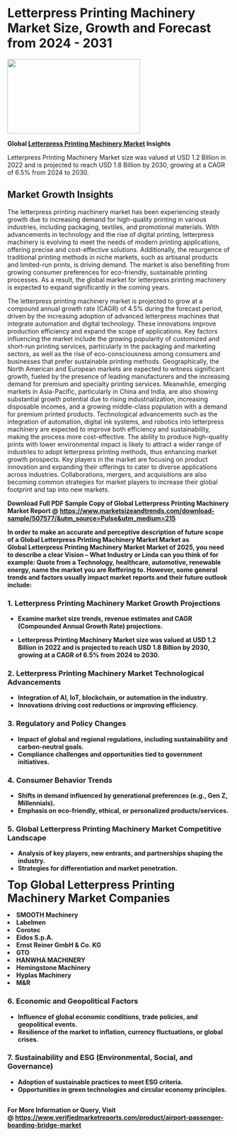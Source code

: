 <H1>Letterpress Printing Machinery Market Size, Growth and Forecast from 2024 - 2031</H1><img class="aligncenter size-medium wp-image-584254" src="https://thirdeyenews.in/wp-content/uploads/2024/09/Global-Market-Research-300x168.jpeg" alt="" width="300" height="168" /><p><strong>Global&nbsp;<a href="https://www.marketsizeandtrends.com/download-sample/507577/&amp;utm_source=Pulse&amp;utm_medium=215">Letterpress Printing Machinery Market</a> Insights</strong></p><p>Letterpress Printing Machinery Market size was valued at USD 1.2 Billion in 2022 and is projected to reach USD 1.8 Billion by 2030, growing at a CAGR of 6.5% from 2024 to 2030.</p><p><h2>Market Growth Insights</h2> <p>The letterpress printing machinery market has been experiencing steady growth due to increasing demand for high-quality printing in various industries, including packaging, textiles, and promotional materials. With advancements in technology and the rise of digital printing, letterpress machinery is evolving to meet the needs of modern printing applications, offering precise and cost-effective solutions. Additionally, the resurgence of traditional printing methods in niche markets, such as artisanal products and limited-run prints, is driving demand. The market is also benefiting from growing consumer preferences for eco-friendly, sustainable printing processes. As a result, the global market for letterpress printing machinery is expected to expand significantly in the coming years.</p> <p><strong></strong></p> <p>The letterpress printing machinery market is projected to grow at a compound annual growth rate (CAGR) of 4.5% during the forecast period, driven by the increasing adoption of advanced letterpress machines that integrate automation and digital technology. These innovations improve production efficiency and expand the scope of applications. Key factors influencing the market include the growing popularity of customized and short-run printing services, particularly in the packaging and marketing sectors, as well as the rise of eco-consciousness among consumers and businesses that prefer sustainable printing methods. Geographically, the North American and European markets are expected to witness significant growth, fueled by the presence of leading manufacturers and the increasing demand for premium and specialty printing services. Meanwhile, emerging markets in Asia-Pacific, particularly in China and India, are also showing substantial growth potential due to rising industrialization, increasing disposable incomes, and a growing middle-class population with a demand for premium printed products. Technological advancements such as the integration of automation, digital ink systems, and robotics into letterpress machinery are expected to improve both efficiency and sustainability, making the process more cost-effective. The ability to produce high-quality prints with lower environmental impact is likely to attract a wider range of industries to adopt letterpress printing methods, thus enhancing market growth prospects. Key players in the market are focusing on product innovation and expanding their offerings to cater to diverse applications across industries. Collaborations, mergers, and acquisitions are also becoming common strategies for market players to increase their global footprint and tap into new markets. </p> <p><strong></p><p><span class=""><strong>Download Full PDF Sample Copy of Global Letterpress Printing Machinery Market Report</strong> @ <a href="https://www.marketsizeandtrends.com/download-sample/507577/&amp;utm_source=Pulse&amp;utm_medium=215" target="_blank">https://www.marketsizeandtrends.com/download-sample/507577/&amp;utm_source=Pulse&amp;utm_medium=215</a></span></p><p>In order to make an accurate and perceptive description of future scope of a Global&nbsp;Letterpress Printing Machinery Market Market as Global&nbsp;Letterpress Printing Machinery Market Market of 2025, you need to describe a clear Vision &ndash; What Industry or Linda can you think of for example: Quote from a Technology, healthcare, automotive, renewable energy, name the market you are Reffering to. However, some general trends and factors usually impact market reports and their future outlook include:</p><h3>1.&nbsp;<strong>Letterpress Printing Machinery Market Growth Projections</strong></h3><ul><li>Examine market size trends, revenue estimates and CAGR (Compounded Annual Growth Rate) projections.</li><li><p>Letterpress Printing Machinery Market size was valued at USD 1.2 Billion in 2022 and is projected to reach USD 1.8 Billion by 2030, growing at a CAGR of 6.5% from 2024 to 2030.</p></li></ul><h3>2.&nbsp;<strong>Letterpress Printing Machinery Market Technological Advancements</strong></h3><ul><li>Integration of AI, IoT, blockchain, or automation in the industry.</li><li>Innovations driving cost reductions or improving efficiency.</li></ul><h3>3.&nbsp;<strong>Regulatory and Policy Changes</strong></h3><ul><li>Impact of global and regional regulations, including sustainability and carbon-neutral goals.</li><li>Compliance challenges and opportunities tied to government initiatives.</li></ul><h3>4.&nbsp;<strong>Consumer Behavior Trends</strong></h3><ul><li>Shifts in demand influenced by generational preferences (e.g., Gen Z, Millennials).</li><li>Emphasis on eco-friendly, ethical, or personalized products/services.</li></ul><h3>5.&nbsp;<strong>Global Letterpress Printing Machinery Market Competitive Landscape</strong></h3><ul><li>Analysis of key players, new entrants, and partnerships shaping the industry.</li><li>Strategies for differentiation and market penetration.</li></ul><p data-pm-slice="1 1 []"><span style="color: inherit; font-family: inherit; font-size: 25px;">Top Global Letterpress Printing Machinery Market Companies</span></p><div class="" data-test-id=""><p><li>SMOOTH Machinery</li><li> Labelmen</li><li> Corotec</li><li> Eidos S.p.A.</li><li> Ernst Reiner GmbH & Co. KG</li><li> GTO</li><li> HANWHA MACHINERY</li><li> Hemingstone Machinery</li><li> Hyplas Machinery</li><li> M&R</li></p></div><h3>6.&nbsp;<strong>Economic and Geopolitical Factors</strong></h3><ul><li>Influence of global economic conditions, trade policies, and geopolitical events.</li><li>Resilience of the market to inflation, currency fluctuations, or global crises.</li></ul><h3>7.&nbsp;<strong>Sustainability and ESG (Environmental, Social, and Governance)</strong></h3><ul><li>Adoption of sustainable practices to meet ESG criteria.</li><li>Opportunities in green technologies and circular economy principles.</li></ul><h2><strong style="font-size: 14px;">For More Information or Query, Visit @&nbsp;</strong><a style="background-color: #ffffff; font-size: 14px;" href="https://www.marketsizeandtrends.com/report/letterpress-printing-machinery-market/" target="_blank">https://www.verifiedmarketreports.com/product/airport-passenger-boarding-bridge-market</a></h2>
